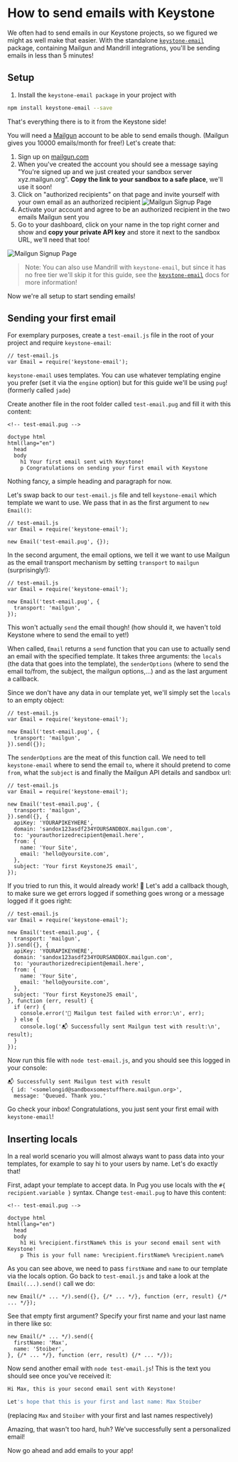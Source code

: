 # How to send emails with Keystone

We often had to send emails in our Keystone projects, so we figured we
might as well make that easier. With the standalone
[`keystone-email`](http://npm.im/keystone-email) package, containing Mailgun
and Mandrill integrations, you'll be sending emails in less than 5
minutes!

## Setup

1. Install the `keystone-email package` in your project with

```sh
npm install keystone-email --save
```

That's everything there is to it from the Keystone side!

You will need a [Mailgun](https://mailgun.com) account to be able to
send emails though. (Mailgun gives you 10000 emails/month for free!)
Let's create that:

1. Sign up on [mailgun.com](https://mailgun.com)
2. When you've created the account you should see a message saying
   "You're signed up and we just created your sandbox server
   xyz.mailgun.org". **Copy the link to your sandbox to a safe place**,
   we'll use it soon!
3. Click on "authorized recipients" on that page and invite yourself
   with your own email as an authorized recipient ![Mailgun Signup
   Page](assets/mailgun-go-to-auth-rep.png)
4. Activate your account and agree to be an authorized recipient in the
   two emails Mailgun sent you
5. Go to your dashboard, click on your name in the top right corner and
   show and **copy your private API key** and store it next to the
   sandbox URL, we'll need that too!

![Mailgun Signup Page](assets/mailgun-dashboard.png)

> Note: You can also use Mandrill with `keystone-email`, but since it
> has no free tier we'll skip it for this guide, see the
> [`keystone-email`](http://npm.im/keystone-email) docs for more
> information!

Now we're all setup to start sending emails!

## Sending your first email

For exemplary purposes, create a `test-email.js` file in the root of
your project and require `keystone-email`:

```JS
// test-email.js
var Email = require('keystone-email');
```

`keystone-email` uses templates. You can use whatever templating engine
you prefer (set it via the `engine` option) but for this guide we'll be
using `pug`! (formerly called `jade`)

Create another file in the root folder called `test-email.pug` and fill
it with this content:

```jade
<!-- test-email.pug -->

doctype html
html(lang="en")
  head
  body
    h1 Your first email sent with Keystone!
    p Congratulations on sending your first email with Keystone
```

Nothing fancy, a simple heading and paragraph for now.

Let's swap back to our `test-email.js` file and tell `keystone-email`
which template we want to use. We pass that in as the first argument to
`new Email()`:

```JS
// test-email.js
var Email = require('keystone-email');

new Email('test-email.pug', {});
```

In the second argument, the email options, we tell it we want to use
Mailgun as the email transport mechanism by setting `transport` to
`mailgun` (surprisingly!):

```JS
// test-email.js
var Email = require('keystone-email');

new Email('test-email.pug', {
  transport: 'mailgun',
});
```

This won't actually `send` the email though! (how should it, we haven't
told Keystone where to send the email to yet!)

When called, `Email` returns a `send` function that you can use to
actually send an email with the specified template. It takes three
arguments: the `locals` (the data that goes into the template), the
`senderOptions` (where to send the email to/from, the subject, the
mailgun options,...) and as the last argument a callback.

Since we don't have any data in our template yet, we'll simply set the
`locals` to an empty object:

```JS
// test-email.js
var Email = require('keystone-email');

new Email('test-email.pug', {
  transport: 'mailgun',
}).send({});
```

The `senderOptions` are the meat of this function call. We need to tell
`keystone-email` where to send the email `to`, where it should pretend
to come `from`, what the `subject` is and finally the Mailgun API
details and sandbox url:

```JS
// test-email.js
var Email = require('keystone-email');

new Email('test-email.pug', {
  transport: 'mailgun',
}).send({}, {
  apiKey: 'YOURAPIKEYHERE',
  domain: 'sandox123asdf234YOURSANDBOX.mailgun.com',
  to: 'yourauthorizedrecipient@email.here',
  from: {
    name: 'Your Site',
    email: 'hello@yoursite.com',
  },
  subject: 'Your first KeystoneJS email',
});
```

If you tried to run this, it would already work! 🎉 Let's add a callback
though, to make sure we get errors logged if something goes wrong or a
message logged if it goes right:

```JS
// test-email.js
var Email = require('keystone-email');

new Email('test-email.pug', {
  transport: 'mailgun',
}).send({}, {
  apiKey: 'YOURAPIKEYHERE',
  domain: 'sandox123asdf234YOURSANDBOX.mailgun.com',
  to: 'yourauthorizedrecipient@email.here',
  from: {
    name: 'Your Site',
    email: 'hello@yoursite.com',
  },
  subject: 'Your first KeystoneJS email',
}, function (err, result) {
  if (err) {
    console.error('🤕 Mailgun test failed with error:\n', err);
  } else {
    console.log('📬 Successfully sent Mailgun test with result:\n', result);
  }
});
```

Now run this file with `node test-email.js`, and you should see this
logged in your console:

```JS
📬 Successfully sent Mailgun test with result
 { id: '<somelongid@sandboxsomestuffhere.mailgun.org>',
  message: 'Queued. Thank you.'
```

Go check your inbox! Congratulations, you just sent your first email
with `keystone-email`!

## Inserting locals

In a real world scenario you will almost always want to pass data into
your templates, for example to say hi to your users by name. Let's do
exactly that!

First, adapt your template to accept data. In Pug you use locals
with the `#{ recipient.variable }` syntax. Change `test-email.pug` to have this
content:

```jade
<!-- test-email.pug -->

doctype html
html(lang="en")
  head
  body
    h1 Hi %recipient.firstName% this is your second email sent with Keystone!
    p This is your full name: %recipient.firstName% %recipient.name%
```

As you can see above, we need to pass `firstName` and `name` to our
template via the locals option. Go back to `test-email.js` and take a
look at the `Email(...).send()` call we do:

```JS
new Email(/* ... */).send({}, {/* ... */}, function (err, result) {/* ... */});
```

See that empty first argument? Specify your first name and your last
name in there like so:

```JS
new Email(/* ... */).send({
  firstName: 'Max',
  name: 'Stoiber',
}, {/* ... */}, function (err, result) {/* ... */});
```

Now send another email with `node test-email.js`! This is the text you
should see once you've received it:

```sh
Hi Max, this is your second email sent with Keystone!

Let's hope that this is your first and last name: Max Stoiber
```

(replacing `Max` and `Stoiber` with your first and last names
respectively)

Amazing, that wasn't too hard, huh? We've successfully sent a
personalized email!

Now go ahead and add emails to your app!
